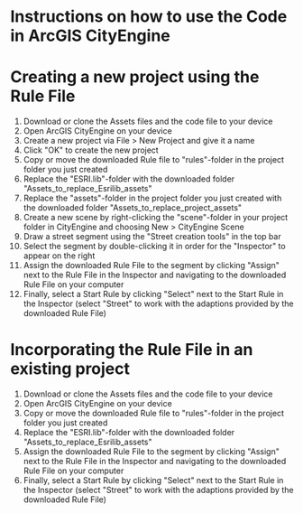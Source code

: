 # Instructions on how to use the Code in ArcGIS CityEngine

# Creating a new project using the Rule File
1. Download or clone the Assets files and the code file to your device
2. Open ArcGIS CityEngine on your device
3. Create a new project via File > New Project and give it a name
4. Click "OK" to create the new project
5. Copy or move the downloaded Rule file to "rules"-folder in the project folder you just created
6. Replace the "ESRI.lib"-folder with the downloaded folder "Assets_to_replace_Esrilib_assets"
7. Replace the "assets"-folder in the project folder you just created with the downloaded folder "Assets_to_replace_project_assets"
8. Create a new scene by right-clicking the "scene"-folder in your project folder in CityEngine and choosing New > CityEngine Scene
9. Draw a street segment using the "Street creation tools" in the top bar
10. Select the segment by double-clicking it in order for the "Inspector" to appear on the right
11. Assign the downloaded Rule File to the segment by clicking "Assign" next to the Rule File in the Inspector and navigating to the downloaded Rule File on your computer
12. Finally, select a Start Rule by clicking "Select" next to the Start Rule in the Inspector (select "Street" to work with the adaptions provided by the downloaded Rule File)
# Incorporating the Rule File in an existing project
1. Download or clone the Assets files and the code file to your device
2. Open ArcGIS CityEngine on your device
3. Copy or move the downloaded Rule file to "rules"-folder in the project folder you just created
4.  Replace the "ESRI.lib"-folder with the downloaded folder "Assets_to_replace_Esrilib_assets"
5.  Assign the downloaded Rule File to the segment by clicking "Assign" next to the Rule File in the Inspector and navigating to the downloaded Rule File on your computer
6.   Finally, select a Start Rule by clicking "Select" next to the Start Rule in the Inspector (select "Street" to work with the adaptions provided by the downloaded Rule File)
